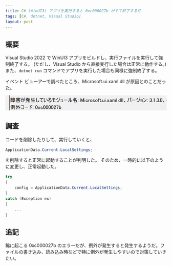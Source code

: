 ```yaml
---
title: C# (WinUI3) アプリを実行すると 0xc000027b がでて終了する件
tags: [C#, dotnet, Visual Studio]
layout: post
---
```


## 概要
Visual Studio 2022 で WinUI3 アプリをビルドし、実行ファイルを実行して強制終了する。
(ただし、Visual Studio から直接実行した場合は正常に動作する。)
また、`dotnet run` コマンドでアプリを実行した場合も同様に強制終了する。

イベント ビューアーで調べたところ、Microsoft.ui.xaml.dll が原因とのことだった。

![イベント ビューアー](/assets/img/eventviewer.png)

## 調査
コードを削除したりして、実行していくと、

```csharp
ApplicationData.Current.LocalSettings;
```

を削除すると正常に起動することが判明した。
そのため、一時的に以下のように変更し、正常起動した。

```csharp
try
{
    config = ApplicationData.Current.LocalSettings;
}
catch (Exception ex)
{
    ...    
}
```

## 追記
稀に起こる 0xc000027b のエラーだが、例外が発生すると発生するようだ。ファイルの書き込み、読み込み時などで特に例外が発生しやすいので対策していきたい。